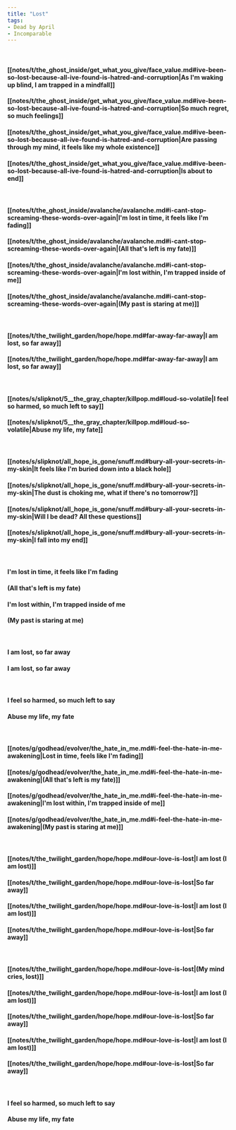 ```yaml
---
title: "Lost"
tags:
- Dead by April
- Incomparable
---
```

&nbsp;
#### [[notes/t/the_ghost_inside/get_what_you_give/face_value.md#ive-been-so-lost-because-all-ive-found-is-hatred-and-corruption|As I'm waking up blind, I am trapped in a mindfall]]
#### [[notes/t/the_ghost_inside/get_what_you_give/face_value.md#ive-been-so-lost-because-all-ive-found-is-hatred-and-corruption|So much regret, so much feelings]]
#### [[notes/t/the_ghost_inside/get_what_you_give/face_value.md#ive-been-so-lost-because-all-ive-found-is-hatred-and-corruption|Are passing through my mind, it feels like my whole existence]]
#### [[notes/t/the_ghost_inside/get_what_you_give/face_value.md#ive-been-so-lost-because-all-ive-found-is-hatred-and-corruption|Is about to end]]
&nbsp;
#### [[notes/t/the_ghost_inside/avalanche/avalanche.md#i-cant-stop-screaming-these-words-over-again|I'm lost in time, it feels like I'm fading]]
#### [[notes/t/the_ghost_inside/avalanche/avalanche.md#i-cant-stop-screaming-these-words-over-again|(All that's left is my fate)]]
#### [[notes/t/the_ghost_inside/avalanche/avalanche.md#i-cant-stop-screaming-these-words-over-again|I'm lost within, I'm trapped inside of me]]
#### [[notes/t/the_ghost_inside/avalanche/avalanche.md#i-cant-stop-screaming-these-words-over-again|(My past is staring at me)]]
&nbsp;
#### [[notes/t/the_twilight_garden/hope/hope.md#far-away-far-away|I am lost, so far away]]
#### [[notes/t/the_twilight_garden/hope/hope.md#far-away-far-away|I am lost, so far away]]
&nbsp;
#### [[notes/s/slipknot/5__the_gray_chapter/killpop.md#loud-so-volatile|I feel so harmed, so much left to say]]
#### [[notes/s/slipknot/5__the_gray_chapter/killpop.md#loud-so-volatile|Abuse my life, my fate]]
&nbsp;
#### [[notes/s/slipknot/all_hope_is_gone/snuff.md#bury-all-your-secrets-in-my-skin|It feels like I'm buried down into a black hole]]
#### [[notes/s/slipknot/all_hope_is_gone/snuff.md#bury-all-your-secrets-in-my-skin|The dust is choking me, what if there's no tomorrow?]]
#### [[notes/s/slipknot/all_hope_is_gone/snuff.md#bury-all-your-secrets-in-my-skin|Will I be dead? All these questions]]
#### [[notes/s/slipknot/all_hope_is_gone/snuff.md#bury-all-your-secrets-in-my-skin|I fall into my end]]
&nbsp;
#### I'm lost in time, it feels like I'm fading
#### (All that's left is my fate)
#### I'm lost within, I'm trapped inside of me
#### (My past is staring at me)
&nbsp;
#### I am lost, so far away
#### I am lost, so far away
&nbsp;
#### I feel so harmed, so much left to say
#### Abuse my life, my fate
&nbsp;
#### [[notes/g/godhead/evolver/the_hate_in_me.md#i-feel-the-hate-in-me-awakening|Lost in time, feels like I'm fading]]
#### [[notes/g/godhead/evolver/the_hate_in_me.md#i-feel-the-hate-in-me-awakening|(All that's left is my fate)]]
#### [[notes/g/godhead/evolver/the_hate_in_me.md#i-feel-the-hate-in-me-awakening|I'm lost within, I'm trapped inside of me]]
#### [[notes/g/godhead/evolver/the_hate_in_me.md#i-feel-the-hate-in-me-awakening|(My past is staring at me)]]
&nbsp;
#### [[notes/t/the_twilight_garden/hope/hope.md#our-love-is-lost|I am lost (I am lost)]]
#### [[notes/t/the_twilight_garden/hope/hope.md#our-love-is-lost|So far away]]
#### [[notes/t/the_twilight_garden/hope/hope.md#our-love-is-lost|I am lost (I am lost)]]
#### [[notes/t/the_twilight_garden/hope/hope.md#our-love-is-lost|So far away]]
&nbsp;
#### [[notes/t/the_twilight_garden/hope/hope.md#our-love-is-lost|(My mind cries, lost)]]
#### [[notes/t/the_twilight_garden/hope/hope.md#our-love-is-lost|I am lost (I am lost)]]
#### [[notes/t/the_twilight_garden/hope/hope.md#our-love-is-lost|So far away]]
#### [[notes/t/the_twilight_garden/hope/hope.md#our-love-is-lost|I am lost (I am lost)]]
#### [[notes/t/the_twilight_garden/hope/hope.md#our-love-is-lost|So far away]]
&nbsp;
#### I feel so harmed, so much left to say
#### Abuse my life, my fate
